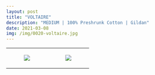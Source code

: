 ```yaml
---
layout: post
title: "VOLTAIRE"
description: "MEDIUM | 100% Preshrunk Cotton | Gildan"
date: 2021-03-08
img: /img/0020-voltaire.jpg
---
```




<table style="width:100%;"><tr><td style="vertical-align:top;">
      <figure class="tmblr-full" data-orig-height="2048" data-orig-width="1365" data-orig-src="https://concertshirts.netlify.app/shirts/0020/0020-01.jpg"><img src="https://64.media.tumblr.com/c5e3b8782a650bf807d8d7d6fb7ef602/1fe13342304a6668-41/s540x810/98f6a077114d83c4d84cf7ceaf7245ac3940f647.jpg" data-orig-height="2048" data-orig-width="1365" data-orig-src="https://concertshirts.netlify.app/shirts/0020/0020-01.jpg"/></figure></td>
    <td style="vertical-align:top;">
      <figure class="tmblr-full" data-orig-height="2048" data-orig-width="1365" data-orig-src="https://concertshirts.netlify.app/shirts/0020/0020-02.jpg"><img src="https://64.media.tumblr.com/4382c89b8fa82ce36cd6def158c9f608/1fe13342304a6668-78/s540x810/f8171170732db1c0c68943e2a36692725e9ea715.jpg" data-orig-height="2048" data-orig-width="1365" data-orig-src="https://concertshirts.netlify.app/shirts/0020/0020-02.jpg"/></figure></td>
  </tr></table>
